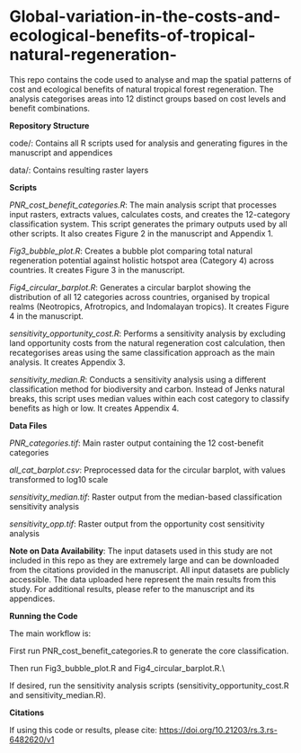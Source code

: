 # Global-variation-in-the-costs-and-ecological-benefits-of-tropical-natural-regeneration-
This repo contains the code used to analyse and map the spatial patterns of  cost and ecological benefits of natural tropical forest regeneration. The analysis categorises areas into 12 distinct groups based on cost levels and benefit combinations.

**Repository Structure**

code/: Contains all R scripts used for analysis and generating figures in the manuscript and appendices

data/: Contains resulting raster layers

**Scripts**

*PNR_cost_benefit_categories.R*: The main analysis script that processes input rasters, extracts values, calculates costs, and creates the 12-category classification system. This script generates the primary outputs used by all other scripts. It also creates Figure 2 in the manuscript and Appendix 1.

*Fig3_bubble_plot.R*: Creates a bubble plot comparing total natural regeneration potential against holistic hotspot area (Category 4) across countries. It creates Figure 3 in the manuscript.

*Fig4_circular_barplot.R*: Generates a circular barplot showing the distribution of all 12 categories across countries, organised by tropical realms (Neotropics, Afrotropics, and Indomalayan tropics). It creates Figure 4 in the manuscript.

*sensitivity_opportunity_cost.R*: Performs a sensitivity analysis by excluding land opportunity costs from the natural regeneration cost calculation, then recategorises areas using the same classification approach as the main analysis. It creates Appendix 3.

*sensitivity_median.R*: Conducts a sensitivity analysis using a different classification method for biodiversity and carbon. Instead of Jenks natural breaks, this script uses median values within each cost category to classify benefits as high or low. It creates Appendix 4.

**Data Files**

*PNR_categories.tif*: Main raster output containing the 12 cost-benefit categories

*all_cat_barplot.csv*: Preprocessed data for the circular barplot, with values transformed to log10 scale

*sensitivity_median.tif*: Raster output from the median-based classification sensitivity analysis

*sensitivity_opp.tif*: Raster output from the opportunity cost sensitivity analysis

**Note on Data Availability**: The input datasets used in this study are not included in this repo as they are extremely large and can be downloaded from the citations provided in the manuscript. All input datasets are publicly accessible. The data uploaded here represent the main results from this study. For additional results, please refer to the manuscript and its appendices.

**Running the Code**

The main workflow is:

First run PNR_cost_benefit_categories.R to generate the core classification.

Then run Fig3_bubble_plot.R and Fig4_circular_barplot.R.\

If desired, run the sensitivity analysis scripts (sensitivity_opportunity_cost.R and sensitivity_median.R).

**Citations**

If using this code or results, please cite: https://doi.org/10.21203/rs.3.rs-6482620/v1
